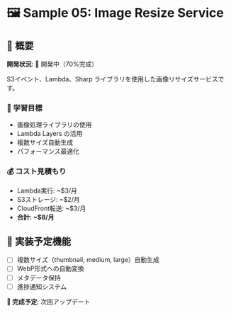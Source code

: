 # 🖼️ Sample 05: Image Resize Service

## 📖 概要
**開発状況**: 🚧 開発中（70%完成）

S3イベント、Lambda、Sharp ライブラリを使用した画像リサイズサービスです。

### 🎯 学習目標
- 画像処理ライブラリの使用
- Lambda Layers の活用
- 複数サイズ自動生成
- パフォーマンス最適化

### 💰 コスト見積もり
- Lambda実行: ~$3/月
- S3ストレージ: ~$2/月
- CloudFront転送: ~$3/月
- **合計: ~$8/月**

## 🚀 実装予定機能
- [ ] 複数サイズ（thumbnail, medium, large）自動生成
- [ ] WebP形式への自動変換
- [ ] メタデータ保持
- [ ] 進捗通知システム

**📅 完成予定**: 次回アップデート